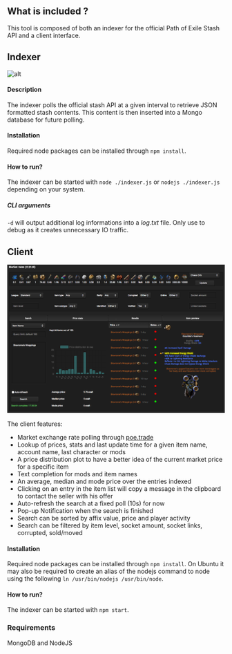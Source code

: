 ## What is included ?

This tool is composed of both an indexer for the official Path of Exile Stash API and a client interface.

## Indexer
![alt](./indexer.png)

#### Description
The indexer polls the official stash API at a given interval to retrieve JSON formatted stash contents. This content is then inserted into a Mongo database for future polling.

#### Installation
Required node packages can be installed through `npm install`.

#### How to run?
The indexer can be started with `node ./indexer.js` or `nodejs ./indexer.js` depending on your system.

##### CLI arguments
`-d` will output additional log informations into a _log.txt_ file. Only use to debug as it creates unnecessary IO traffic.

## Client
![alt](./client.png)

The client features:
- Market exchange rate polling through [poe.trade](http://poe.trade)
- Lookup of prices, stats and last update time for a given item name, account name, last character or mods
- A price distribution plot to have a better idea of the current market price for a specific item
- Text completion for mods and item names
- An average, median and mode price over the entries indexed
- Clicking on an entry in the item list will copy a message in the clipboard to contact the seller with his offer
- Auto-refresh the search at a fixed poll (10s) for now
- Pop-up Notification when the search is finished
- Search can be sorted by affix value, price and player activity
- Search can be filtered by item level, socket amount, socket links, corrupted, sold/moved

#### Installation
Required node packages can be installed through `npm install`. On Ubuntu it may also be required to create an alias of the nodejs command to node using the following `ln /usr/bin/nodejs /usr/bin/node`.

#### How to run?
The indexer can be started with `npm start`.

### Requirements
MongoDB and NodeJS